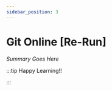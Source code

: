 ```yaml
---
sidebar_position: 3
---
```


# Git Online [Re-Run]

_Summary Goes Here_

:::tip Happy Learning!!

<QuestButton text="Go To Quest" />

:::


